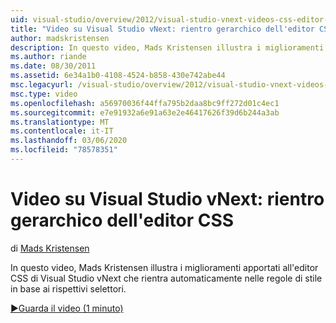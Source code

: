 ```yaml
---
uid: visual-studio/overview/2012/visual-studio-vnext-videos-css-editor-hierarchical-indentation
title: "Video su Visual Studio vNext: rientro gerarchico dell'editor CSS | Microsoft Docs"
author: madskristensen
description: In questo video, Mads Kristensen illustra i miglioramenti apportati all'editor CSS di Visual Studio vNext, che rientra automaticamente nelle regole di stile in base alla selezione...
ms.author: riande
ms.date: 08/30/2011
ms.assetid: 6e34a1b0-4108-4524-b858-430e742abe44
msc.legacyurl: /visual-studio/overview/2012/visual-studio-vnext-videos-css-editor-hierarchical-indentation
msc.type: video
ms.openlocfilehash: a56970036f44ffa795b2daa8bc9ff272d01c4ec1
ms.sourcegitcommit: e7e91932a6e91a63e2e46417626f39d6b244a3ab
ms.translationtype: MT
ms.contentlocale: it-IT
ms.lasthandoff: 03/06/2020
ms.locfileid: "78578351"
---
```

# <a name="visual-studio-vnext-videos-css-editor-hierarchical-indentation"></a>Video su Visual Studio vNext: rientro gerarchico dell'editor CSS

di [Mads Kristensen](https://github.com/madskristensen)

In questo video, Mads Kristensen illustra i miglioramenti apportati all'editor CSS di Visual Studio vNext che rientra automaticamente nelle regole di stile in base ai rispettivi selettori.

[&#9654;Guarda il video (1 minuto)](https://channel9.msdn.com/Blogs/ASP-NET-Site-Videos/visual-studio-vnext-videos-css-editor-hierarchical-indentation)

